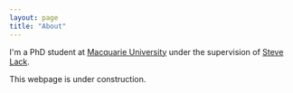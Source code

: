 ```yaml
---
layout: page
title: "About"
---
```


I'm a PhD student at <a href="https://mq.edu.au">Macquarie University</a> under the supervision of [Steve Lack](http://maths.mq.edu.au/~slack/).

This webpage is under construction.
